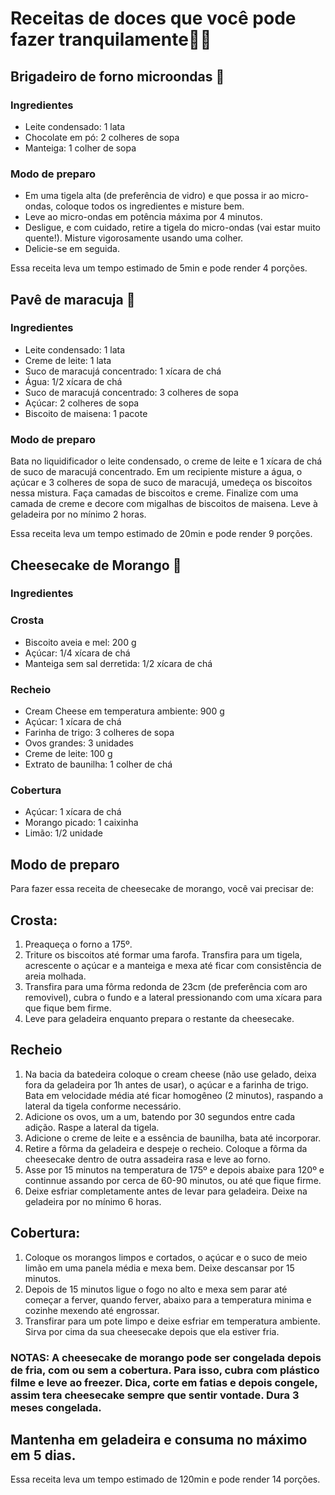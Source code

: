 # Receitas de doces que você pode fazer tranquilamente:man_cook:

## Brigadeiro de forno microondas :chocolate_bar:

### Ingredientes 
- Leite condensado: 1 lata
- Chocolate em pó: 2 colheres de sopa
- Manteiga: 1 colher de sopa

### Modo de preparo
- Em uma tigela alta (de preferência de vidro) e que possa ir ao micro-ondas, coloque todos os ingredientes e misture bem. 
- Leve ao micro-ondas em potência máxima por 4 minutos. 
- Desligue, e com cuidado, retire a tigela do micro-ondas (vai estar muito quente!). Misture vigorosamente usando uma colher. 
- Delicie-se em seguida. 

Essa receita leva um tempo estimado de 5min e pode render 4 porções.

## Pavê de maracuja :pinched_fingers:

### Ingredientes
- Leite condensado: 1 lata
- Creme de leite: 1 lata
- Suco de maracujá concentrado: 1 xícara de chá
- Água: 1/2 xícara de chá
- Suco de maracujá concentrado: 3 colheres de sopa
- Açúcar: 2 colheres de sopa
- Biscoito de maisena: 1 pacote

### Modo de preparo
Bata no liquidificador o leite condensado, o creme de leite e 1 xícara de chá de suco de maracujá concentrado. 
Em um recipiente misture a água, o açúcar e 3 colheres de sopa de suco de maracujá, umedeça os biscoitos nessa mistura. 
Faça camadas de biscoitos e creme. Finalize com uma camada de creme e decore com migalhas de biscoitos de maisena.
Leve à geladeira por no mínimo 2 horas. 

Essa receita leva um tempo estimado de 20min e pode render 9 porções.

## Cheesecake de Morango :strawberry: 

### Ingredientes
### Crosta
- Biscoito aveia e mel: 200 g
- Açúcar: 1/4 xícara de chá
- Manteiga sem sal derretida: 1/2 xícara de chá

### Recheio
- Cream Cheese em temperatura ambiente: 900 g
- Açúcar: 1 xícara de chá
- Farinha de trigo: 3 colheres de sopa
- Ovos grandes: 3 unidades
- Creme de leite: 100 g
- Extrato de baunilha: 1 colher de chá

### Cobertura
- Açúcar: 1 xícara de chá
- Morango picado: 1 caixinha
- Limão: 1/2 unidade

## Modo de preparo
Para fazer essa receita de cheesecake de morango, você vai precisar de: 

## Crosta: 

1. Preaqueça o forno a 175º. 
2. Triture os biscoitos até formar uma farofa.
Transfira para um tigela, acrescente o açúcar e a manteiga e mexa até ficar com consistência de areia molhada. 
3. Transfira para uma fôrma redonda de 23cm (de preferência com aro removivel), cubra o fundo e a lateral pressionando com uma xícara para que fique bem firme. 
4. Leve para geladeira enquanto prepara o restante da
cheesecake.

## Recheio
1. Na bacia da batedeira coloque o cream cheese (não use gelado, deixa fora da geladeira por 1h antes de usar), o açúcar e a farinha de trigo. Bata em velocidade média até ficar homogêneo (2 minutos), raspando a lateral da tigela conforme necessário. 
2. Adicione os ovos, um a um, batendo por 30 segundos entre cada adição. Raspe a lateral da tigela.
3. Adicione o creme de leite e a essência de baunilha, bata até incorporar. 
4. Retire a fôrma da geladeira e despeje o recheio. Coloque a fôrma da cheesecake dentro de outra assadeira rasa e leve ao forno. 
5. Asse por 15 minutos na temperatura de 175º e depois abaixe para 120º  e continnue assando por cerca de 60-90 minutos, ou até que fique firme. 
6. Deixe esfriar completamente antes de levar para geladeira. Deixe na geladeira por no mínimo 6 horas. 

## Cobertura: 

1. Coloque os morangos limpos e cortados, o açúcar e o suco de meio limão em uma panela média e mexa bem. Deixe descansar por 15 minutos. 
2. Depois de 15 minutos ligue o fogo no alto e mexa sem parar até começar a ferver, quando ferver, abaixo para a temperatura minima e cozinhe mexendo até engrossar. 
3. Transfirar para um pote limpo e deixe esfriar em temperatura ambiente. Sirva por cima da sua cheesecake depois que ela estiver fria. 

### NOTAS: A cheesecake de morango pode ser congelada depois de fria, com ou sem a cobertura. Para isso, cubra com plástico filme e leve ao freezer. Dica, corte em fatias e depois congele, assim tera cheesecake sempre que sentir vontade. Dura 3 meses congelada.  
## Mantenha em geladeira e consuma no máximo em 5 dias. 

Essa receita leva um tempo estimado de 120min e pode render 14 porções.
